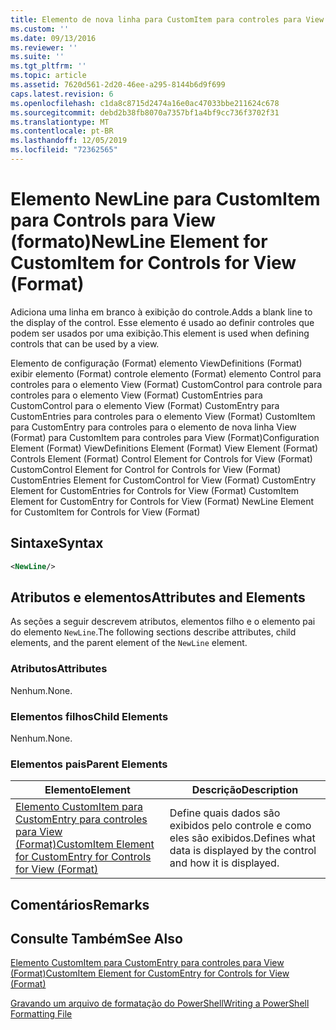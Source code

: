 ```yaml
---
title: Elemento de nova linha para CustomItem para controles para View (Format) | Microsoft Docs
ms.custom: ''
ms.date: 09/13/2016
ms.reviewer: ''
ms.suite: ''
ms.tgt_pltfrm: ''
ms.topic: article
ms.assetid: 7620d561-2d20-46ee-a295-8144b6d9f699
caps.latest.revision: 6
ms.openlocfilehash: c1da8c8715d2474a16e0ac47033bbe211624c678
ms.sourcegitcommit: debd2b38fb8070a7357bf1a4bf9cc736f3702f31
ms.translationtype: MT
ms.contentlocale: pt-BR
ms.lasthandoff: 12/05/2019
ms.locfileid: "72362565"
---
```

# <a name="newline-element-for-customitem-for-controls-for-view-format"></a><span data-ttu-id="bd8af-102">Elemento NewLine para CustomItem para Controls para View (formato)</span><span class="sxs-lookup"><span data-stu-id="bd8af-102">NewLine Element for CustomItem for Controls for View (Format)</span></span>

<span data-ttu-id="bd8af-103">Adiciona uma linha em branco à exibição do controle.</span><span class="sxs-lookup"><span data-stu-id="bd8af-103">Adds a blank line to the display of the control.</span></span> <span data-ttu-id="bd8af-104">Esse elemento é usado ao definir controles que podem ser usados por uma exibição.</span><span class="sxs-lookup"><span data-stu-id="bd8af-104">This element is used when defining controls that can be used by a view.</span></span>

<span data-ttu-id="bd8af-105">Elemento de configuração (Format) elemento ViewDefinitions (Format) exibir elemento (Format) controle elemento (Format) elemento Control para controles para o elemento View (Format) CustomControl para controle para controles para o elemento View (Format) CustomEntries para CustomControl para o elemento View (Format) CustomEntry para CustomEntries para controles para o elemento View (Format) CustomItem para CustomEntry para controles para o elemento de nova linha View (Format) para CustomItem para controles para View (Format)</span><span class="sxs-lookup"><span data-stu-id="bd8af-105">Configuration Element (Format) ViewDefinitions Element (Format) View Element (Format) Controls Element (Format) Control Element for Controls for View (Format) CustomControl Element for Control for Controls for View (Format) CustomEntries Element for CustomControl for View (Format) CustomEntry Element for CustomEntries for Controls for View (Format) CustomItem Element for CustomEntry for Controls for View (Format) NewLine Element for CustomItem for Controls for View (Format)</span></span>

## <a name="syntax"></a><span data-ttu-id="bd8af-106">Sintaxe</span><span class="sxs-lookup"><span data-stu-id="bd8af-106">Syntax</span></span>

```xml
<NewLine/>
```

## <a name="attributes-and-elements"></a><span data-ttu-id="bd8af-107">Atributos e elementos</span><span class="sxs-lookup"><span data-stu-id="bd8af-107">Attributes and Elements</span></span>

<span data-ttu-id="bd8af-108">As seções a seguir descrevem atributos, elementos filho e o elemento pai do elemento `NewLine`.</span><span class="sxs-lookup"><span data-stu-id="bd8af-108">The following sections describe attributes, child elements, and the parent element of the `NewLine` element.</span></span>

### <a name="attributes"></a><span data-ttu-id="bd8af-109">Atributos</span><span class="sxs-lookup"><span data-stu-id="bd8af-109">Attributes</span></span>

<span data-ttu-id="bd8af-110">Nenhum.</span><span class="sxs-lookup"><span data-stu-id="bd8af-110">None.</span></span>

### <a name="child-elements"></a><span data-ttu-id="bd8af-111">Elementos filhos</span><span class="sxs-lookup"><span data-stu-id="bd8af-111">Child Elements</span></span>

<span data-ttu-id="bd8af-112">Nenhum.</span><span class="sxs-lookup"><span data-stu-id="bd8af-112">None.</span></span>

### <a name="parent-elements"></a><span data-ttu-id="bd8af-113">Elementos pais</span><span class="sxs-lookup"><span data-stu-id="bd8af-113">Parent Elements</span></span>

|<span data-ttu-id="bd8af-114">Elemento</span><span class="sxs-lookup"><span data-stu-id="bd8af-114">Element</span></span>|<span data-ttu-id="bd8af-115">Descrição</span><span class="sxs-lookup"><span data-stu-id="bd8af-115">Description</span></span>|
|-------------|-----------------|
|[<span data-ttu-id="bd8af-116">Elemento CustomItem para CustomEntry para controles para View (Format)</span><span class="sxs-lookup"><span data-stu-id="bd8af-116">CustomItem Element for CustomEntry for Controls for View (Format)</span></span>](./customitem-element-for-customentry-for-controls-for-view-format.md)|<span data-ttu-id="bd8af-117">Define quais dados são exibidos pelo controle e como eles são exibidos.</span><span class="sxs-lookup"><span data-stu-id="bd8af-117">Defines what data is displayed by the control and how it is displayed.</span></span>|

## <a name="remarks"></a><span data-ttu-id="bd8af-118">Comentários</span><span class="sxs-lookup"><span data-stu-id="bd8af-118">Remarks</span></span>

## <a name="see-also"></a><span data-ttu-id="bd8af-119">Consulte Também</span><span class="sxs-lookup"><span data-stu-id="bd8af-119">See Also</span></span>

[<span data-ttu-id="bd8af-120">Elemento CustomItem para CustomEntry para controles para View (Format)</span><span class="sxs-lookup"><span data-stu-id="bd8af-120">CustomItem Element for CustomEntry for Controls for View (Format)</span></span>](./customitem-element-for-customentry-for-controls-for-view-format.md)

[<span data-ttu-id="bd8af-121">Gravando um arquivo de formatação do PowerShell</span><span class="sxs-lookup"><span data-stu-id="bd8af-121">Writing a PowerShell Formatting File</span></span>](./writing-a-powershell-formatting-file.md)
